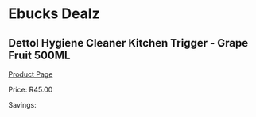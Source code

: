 
# Ebucks Dealz
## Dettol Hygiene Cleaner Kitchen Trigger - Grape Fruit 500ML
[Product Page](https://www.ebucks.com/web/shop/productSelected.do?prodId=380902647&catId=908586136)

Price: R45.00

Savings: 


	